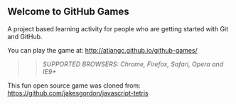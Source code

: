 ## Welcome to GitHub Games

A project based learning activity for people who are getting started with Git and GitHub.

You can play the game at: http://atiangc.github.io/github-games/

>> _*SUPPORTED BROWSERS*: Chrome, Firefox, Safari, Opera and IE9+_

This fun open source game was cloned from: https://github.com/jakesgordon/javascript-tetris
